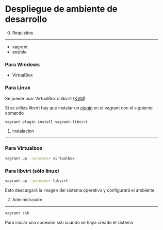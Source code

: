 Despliegue de ambiente de desarrollo
==============================================

0. Requisitos
----------------------------------------------

* vagrant
* ansible

### Para Windows
* VirtualBox

### Para Linux
Se puede usar VirtualBox o libvirt ([KVM](https://es.wikipedia.org/wiki/Kernel-based_Virtual_Machine))

Si se utiliza libvirt hay que instalar un [plugin](https://github.com/vagrant-libvirt/vagrant-libvirt) en el vagrant con el siguiente comando

```sh
vagrant plugin install vagrant-libvirt
```

1. Instalacion
----------------------------------------------

### Para Virtualbox
```sh
vagrant up --provider virtualbox
```

### Para libvirt (sólo linux)
```sh
vagrant up --provider libvirt
```
Esto descargará la imagen del sistema operativo y configurará el ambiente

2. Administración
----------------------------------
```sh
vagrant ssh
```

Para iniciar una conexión ssh cuando se haya creado el sistema
